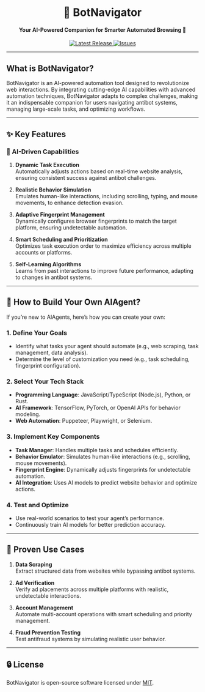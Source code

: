<h1 align="center">🤖 BotNavigator</h1>

<h4 align="center">Your AI-Powered Companion for Smarter Automated Browsing 🚀</h4>

<p align="center">
  <a href="https://github.com/MiddleSchoolStudent/BotNavigator/releases">
    <img src="https://img.shields.io/github/v/release/MiddleSchoolStudent/BotNavigator?style=flat-square" alt="Latest Release">
  </a>
  <a href="https://github.com/MiddleSchoolStudent/BotNavigator/issues">
    <img src="https://img.shields.io/github/issues/MiddleSchoolStudent/BotNavigator?style=flat-square" alt="Issues">
  </a>
</p>

---

## What is BotNavigator?

BotNavigator is an AI-powered automation tool designed to revolutionize web interactions. By integrating cutting-edge AI capabilities with advanced automation techniques, BotNavigator adapts to complex challenges, making it an indispensable companion for users navigating antibot systems, managing large-scale tasks, and optimizing workflows.

---

## ✨ Key Features

### 🧠 AI-Driven Capabilities

1. **Dynamic Task Execution**  
   Automatically adjusts actions based on real-time website analysis, ensuring consistent success against antibot challenges.  

2. **Realistic Behavior Simulation**  
   Emulates human-like interactions, including scrolling, typing, and mouse movements, to enhance detection evasion.  

3. **Adaptive Fingerprint Management**  
   Dynamically configures browser fingerprints to match the target platform, ensuring undetectable automation.  

4. **Smart Scheduling and Prioritization**  
   Optimizes task execution order to maximize efficiency across multiple accounts or platforms.  

5. **Self-Learning Algorithms**  
   Learns from past interactions to improve future performance, adapting to changes in antibot systems.

---

## 🔧 How to Build Your Own AIAgent?

If you’re new to AIAgents, here’s how you can create your own:

### 1. Define Your Goals  
   - Identify what tasks your agent should automate (e.g., web scraping, task management, data analysis).  
   - Determine the level of customization you need (e.g., task scheduling, fingerprint configuration).

### 2. Select Your Tech Stack  
   - **Programming Language**: JavaScript/TypeScript (Node.js), Python, or Rust.  
   - **AI Framework**: TensorFlow, PyTorch, or OpenAI APIs for behavior modeling.  
   - **Web Automation**: Puppeteer, Playwright, or Selenium.  

### 3. Implement Key Components  
   - **Task Manager**: Handles multiple tasks and schedules efficiently.  
   - **Behavior Emulator**: Simulates human-like interactions (e.g., scrolling, mouse movements).  
   - **Fingerprint Engine**: Dynamically adjusts fingerprints for undetectable automation.  
   - **AI Integration**: Uses AI models to predict website behavior and optimize actions.

### 4. Test and Optimize  
   - Use real-world scenarios to test your agent’s performance.  
   - Continuously train AI models for better prediction accuracy.

---

## 🔖 Proven Use Cases

1. **Data Scraping**  
   Extract structured data from websites while bypassing antibot systems.

2. **Ad Verification**  
   Verify ad placements across multiple platforms with realistic, undetectable interactions.

3. **Account Management**  
   Automate multi-account operations with smart scheduling and priority management.

4. **Fraud Prevention Testing**  
   Test antifraud systems by simulating realistic user behavior.

---

## 🔒 License
BotNavigator is open-source software licensed under [MIT](LICENSE).

